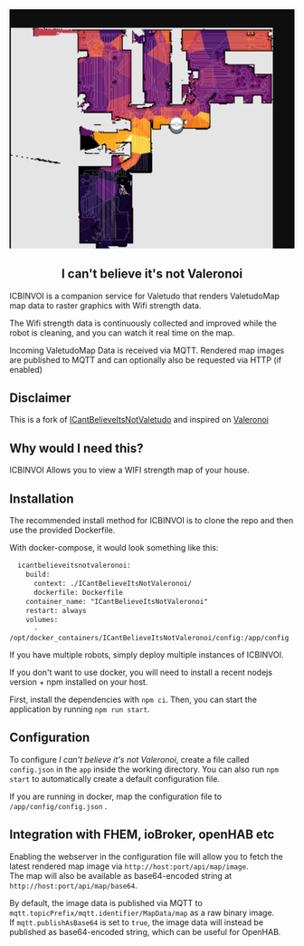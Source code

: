 <div align="center">
      <img src="img.png">
    <p align="center"><h2>I can't believe it's not Valeronoi</h2></p>
</div>

ICBINVOI is a companion service for Valetudo that renders ValetudoMap map data to raster graphics with Wifi strength data.

The Wifi strength data is continuously collected and improved while the robot is cleaning, and you can watch it real time on the map.

Incoming ValetudoMap Data is received via MQTT.
Rendered map images are published to MQTT and can optionally also be requested via HTTP (if enabled)

## Disclaimer

This is a fork of [ICantBelieveItsNotValetudo](https://github.com/Hypfer/ICantBelieveItsNotValetudo) and inspired on [Valeronoi](https://github.com/ccoors/Valeronoi)

## Why would I need this?

ICBINVOI Allows you to view a WIFI strength map of your house.

## Installation

The recommended install method for ICBINVOI is to clone the repo and then use the provided Dockerfile.

With docker-compose, it would look something like this:

```
  icantbelieveitsnotvaleronoi:
    build:
      context: ./ICantBelieveItsNotValeronoi/
      dockerfile: Dockerfile
    container_name: "ICantBelieveItsNotValeronoi"
    restart: always
    volumes:
      - /opt/docker_containers/ICantBelieveItsNotValeronoi/config:/app/config
```

If you have multiple robots, simply deploy multiple instances of ICBINVOI.


If you don't want to use docker, you will need to install a recent nodejs version + npm installed on your host.

First, install the dependencies with `npm ci`. Then, you can start the application by running `npm run start`.

## Configuration

To configure *I can't believe it's not Valeronoi*, create a file called `config.json` in the `app` inside the working directory.
You can also run `npm start` to automatically create a default configuration file.

If you are running in docker, map the configuration file to `/app/config/config.json` .

## Integration with FHEM, ioBroker, openHAB etc

Enabling the webserver in the configuration file will allow you to fetch the latest rendered map image via `http://host:port/api/map/image`.<br/>
The map will also be available as base64-encoded string at `http://host:port/api/map/base64`.

By default, the image data is published via MQTT to `mqtt.topicPrefix/mqtt.identifier/MapData/map` as a raw binary image.<br/>
If `mqtt.publishAsBase64` is set to `true`, the image data will instead be published as base64-encoded string, which can be useful for OpenHAB.
